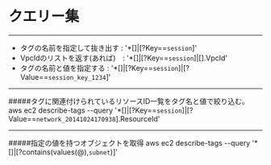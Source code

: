 # クエリー集

*****

* タグの名前を指定して抜き出す : '*[]|[?Key==`session`]'
* VpcIdのリストを返す(あれば)　: '*[]|[?Key==`session`]|[].VpcId'
* タグの名前と値を指定する :  '*[]|[?Key==`session`]|[?Value==`session_key_1234`]'

***
#####タグに関連付けられているリソースID一覧をタグ名と値で絞り込む。
aws ec2 describe-tags --query '*[]|[?Key==`session`]|[?Value==`network_20141024170938`].ResourceId'
***
#####指定の値を持つオブジェクトを取得
aws ec2 describe-tags --query '*[]|[?contains(values(@),`subnet`)]'
